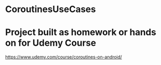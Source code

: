 # CoroutinesUseCases
# Project built as homework or hands on for Udemy Course

https://www.udemy.com/course/coroutines-on-android/
